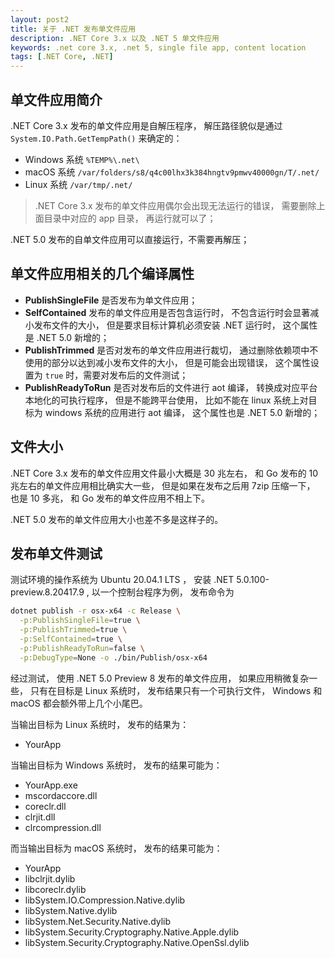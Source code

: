 ```yaml
---
layout: post2
title: 关于 .NET 发布单文件应用
description: .NET Core 3.x 以及 .NET 5 单文件应用
keywords: .net core 3.x, .net 5, single file app, content location
tags: [.NET Core, .NET]
---
```


## 单文件应用简介

.NET Core 3.x 发布的单文件应用是自解压程序， 解压路径貌似是通过 `System.IO.Path.GetTempPath()` 来确定的：

- Windows 系统 `%TEMP%\.net\`
- macOS 系统 `/var/folders/s8/q4c00lhx3k384hngtv9pmwv40000gn/T/.net/`
- Linux 系统 `/var/tmp/.net/`

> .NET Core 3.x 发布的单文件应用偶尔会出现无法运行的错误， 需要删除上面目录中对应的 app 目录， 再运行就可以了；

.NET 5.0 发布的自单文件应用可以直接运行，不需要再解压；

## 单文件应用相关的几个编译属性

- **PublishSingleFile** 是否发布为单文件应用；
- **SelfContained** 发布的单文件应用是否包含运行时， 不包含运行时会显著减小发布文件的大小， 但是要求目标计算机必须安装 .NET 运行时， 这个属性是 .NET 5.0 新增的；
- **PublishTrimmed** 是否对发布的单文件应用进行裁切， 通过删除依赖项中不使用的部分以达到减小发布文件的大小， 但是可能会出现错误， 这个属性设置为 `true` 时，需要对发布后的文件测试；
- **PublishReadyToRun** 是否对发布后的文件进行 aot 编译， 转换成对应平台本地化的可执行程序， 但是不能跨平台使用， 比如不能在 linux 系统上对目标为 windows 系统的应用进行 aot 编译， 这个属性也是 .NET 5.0 新增的；

## 文件大小

.NET Core 3.x 发布的单文件应用文件最小大概是 30 兆左右， 和 Go 发布的 10 兆左右的单文件应用相比确实大一些， 但是如果在发布之后用 7zip 压缩一下， 也是 10 多兆， 和 Go 发布的单文件应用不相上下。

.NET 5.0 发布的单文件应用大小也差不多是这样子的。

## 发布单文件测试

测试环境的操作系统为 Ubuntu 20.04.1 LTS ， 安装 .NET 5.0.100-preview.8.20417.9 , 以一个控制台程序为例， 发布命令为

```sh
dotnet publish -r osx-x64 -c Release \
  -p:PublishSingleFile=true \
  -p:PublishTrimmed=true \
  -p:SelfContained=true \
  -p:PublishReadyToRun=false \
  -p:DebugType=None -o ./bin/Publish/osx-x64
```

经过测试， 使用 .NET 5.0 Preview 8 发布的单文件应用， 如果应用稍微复杂一些， 只有在目标是 Linux 系统时， 发布结果只有一个可执行文件， Windows 和 macOS 都会额外带上几个小尾巴。

当输出目标为 Linux 系统时， 发布的结果为：

- YourApp

当输出目标为 Windows 系统时， 发布的结果可能为：

- YourApp.exe
- mscordaccore.dll
- coreclr.dll
- clrjit.dll
- clrcompression.dll

而当输出目标为 macOS 系统时， 发布的结果可能为：

- YourApp
- libclrjit.dylib
- libcoreclr.dylib
- libSystem.IO.Compression.Native.dylib
- libSystem.Native.dylib
- libSystem.Net.Security.Native.dylib
- libSystem.Security.Cryptography.Native.Apple.dylib
- libSystem.Security.Cryptography.Native.OpenSsl.dylib
